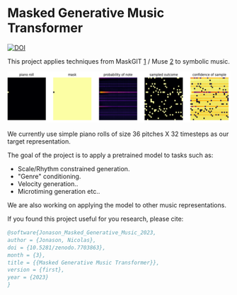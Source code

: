 # Masked Generative Music Transformer

[![DOI](https://zenodo.org/badge/591120173.svg)](https://zenodo.org/badge/latestdoi/591120173)

This project applies techniques from MaskGIT [1] / Muse [2] to symbolic music.

![](misc/gen.gif)


We currently use simple piano rolls of size 36 pitches X 32 timesteps as our target representation.

The goal of the project is to apply a pretrained model to tasks such as:
- Scale/Rhythm constrained generation.
- "Genre" conditioning.
- Velocity generation..
- Microtiming generation etc..

We are also working on applying the model to other music representations.

[1]: https://arxiv.org/abs/2202.04200
[2]: https://arxiv.org/abs/2301.00704

If you found this project useful for you research, please cite:


```BibTex
@software{Jonason_Masked_Generative_Music_2023,
author = {Jonason, Nicolas},
doi = {10.5281/zenodo.7703863},
month = {3},
title = {{Masked Generative Music Transformer}},
version = {first},
year = {2023}
}
```
